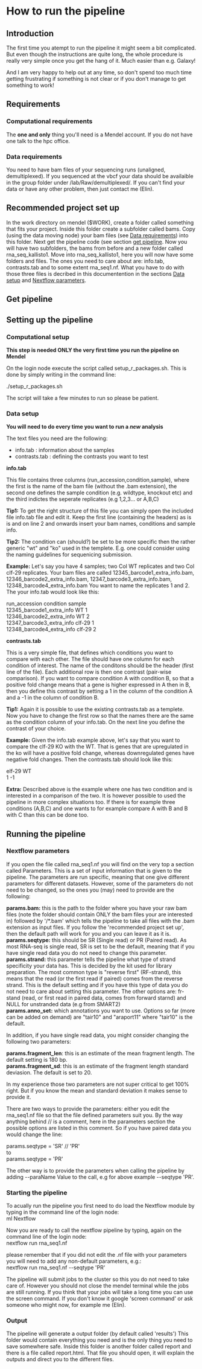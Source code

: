 # How to run the pipeline
## Introduction

The first time you atempt to run the pipeline it might seem a bit complicated. But even though the instructions are quite long, the whole procedure is really very simple once you get the hang of it. Much easier than e.g. Galaxy!

And I am very happy to help out at any time, so don't spend too much time getting frustrating if something is not clear or if you don't manage to get something to work!

## Requirements

### Computational requirements
The **one and only** thing you'll need is a Mendel account. If you do not have one talk to the hpc office.

### Data requirements
You need to have bam files of your sequencing runs (unaligned, demultiplexed). If you sequenced at the vbcf your data should be availaible in the group folder under /lab/Raw/demultiplexed/. If you can't find your data or have any other problem, then just contact me (Elin).

## Recommended project set up
In the work directory on mendel ($WORK), create a folder called something that fits your project. Inside this folder create a subfolder called bams. Copy (using the data moving node) your bam files (see [Data requirements](#Data-requirements)) into this folder. Next get the pipeline code (see section [get pipeline](#Get-pipeline). Now you will have two subfolders, the bams from before and a new folder called rna_seq_kallisto1. Move into rna_seq_kallisto1, here you will now have some folders and files. The ones you need to care about are: info.tab, contrasts.tab and to some extent rna_seq1.nf. What you have to do with those three files is decribed in this documentention in the sections [Data setup](#Data-setup) and [Nextflow parameters](#Nextflow-parameters).

## Get pipeline

## Setting up the pipeline

### Computational setup
**This step is needed ONLY the very first time you run the pipeline on Mendel**

On the login node execute the script called setup_r_packages.sh. This is done by simply writing in the command line:

./setup_r_packages.sh

The script will take a few minutes to run so please be patient.

### Data setup

**You will need to do every time you want to run a *new* analysis**

The text files you need are the following:

* info.tab : information about the samples
* contrasts.tab : defining the contrasts you want to test

**info.tab**

This file contains three columns (run_accession,condition,sample), where the first is the name of the bam file (without the .bam extension), the second one defines the sample condition (e.g. wildtype, knockout etc) and the third indictes the seperate replicates (e.g 1,2,3... or A,B,C)

**Tip1:** To get the right structure of this file you can simply open the included file info.tab file and edit it. Keep the first line (containing the headers) as is is and on line 2 and onwards insert your bam names, conditions and sample info.

**Tip2:** The condition can (should?)  be set to be more specific then the rather generic "wt" and "ko" used in the templete. E.g. one could consider using the naming guidelines for sequenicing submission.

**Example:** Let's say you have 4 samples; two Col WT replicates and two Col clf-29 replicates. Your bam files are called 12345_barcode1_extra_info.bam, 12346_barcode2_extra_info.bam, 12347_barcode3_extra_info.bam, 12348_barcode4_extra_info.bam  You want to name the replicates 1 and 2. The your info.tab would look like this:

run_accession condition sample<br/>
12345_barcode1_extra_info WT 1<br/>
12346_barcode2_extra_info WT 2<br/>
12347_barcode3_extra_info clf-29 1<br/>
12348_barcode4_extra_info clf-29 2<br/>


**contrasts.tab**

This is a very simple file, that defines which conditions you want to compare with each other. The file should have one column for each condition of interest. The name of the conditons should be the header (first line of the file). Each additional row is then one contrast (pair-wise comparison). If you want to compare condition A with condition B, so that a positive fold change means that a gene is higher expressed in A then in B, then  you define this contrast by setting a 1 in the column of the condition A and a -1 in the column of condition B.

**Tip1:** Again it is possible to use the existing contrasts.tab as a templete. Now you have to change the first row so that the names there are the same as the condition column of your info.tab. On the next line you define the contrast of your choice.

**Example:** Given the info.tab example above, let's say that you want to compare the clf-29 KO with the WT. That is genes that are upregulated in the ko will have a positive fold change, whereas downregulated genes have negative fold changes. Then the contrasts.tab should look like this:

elf-29 WT<br/>
1 -1<br/>


**Extra:**
Described above is the example where one has two condition and is interested in a comparison of the two. It is however possible to used the pipeline in more complex situations too. If there is for example three conditions (A,B,C) and one wants to for example compare A with B and B with C than this can be done too.


## Running the pipeline

### Nextflow parameters

If you open the file called rna_seq1.nf you will find on the very top a section called Parameters. This is a set of input information that is given to the pipeline. The parameters are run specific, meaning that one give different parameters for different datasets. However, some of the parameters do not need to be changed, so the ones you (may) need to provide are the following:

**params.bam:** this is the path to the folder where you have your raw bam files (note the folder should contain ONLY the bam files your are interested in) followed by  '/\*.bam' which tells the pipeline to take all files with the .bam extension as input files. If you follow the 'recommended project set up', then the default path will work for you and you can leave it as it is.<br/>
**params.seqtype:** this should be SR (Single read) or PR  (Paired read). As most RNA-seq is single read, SR is set to be the default, meaning that if you have single read data you do not need to change this parameter.<br/>
**params.strand:** this parameter tells the pipeline what type of strand specificity your data has. This is decided by the kit used for library preparation. The most common type is "reverse first" (RF-strand), this means that the read (or the first read if paired) comes from the reverse strand. This is the default setting and if you have this type of data you do not need to care about setting this parameter. The other options are: fr-stand (read, or first read in paired data, comes from forward starnd) and NULL for unstranded data (e.g from SMART2)<br/>
**params.anno_set:** which annotations you want to use. Options so far (more can be added on demand) are "tair10" and "araport11" where "tair10" is the default.

In addition, if you have single read data, you might consider changing the following two parameters:

**params.fragment_len**: this is an estimate of the mean fragment length. The default setting is 180 bp.<br/>
**params.fragment_sd**: this is an estimate of the fragment length standard deviasion. The default is set to 20.<br/>

In my experience those two parameters are not super critical to get 100% right. But if you know the mean and standard deviation it makes sense to provide it. 

There are two ways to provide the parameters: either you edit the rna_seq1.nf file so that the file defined parameters suit you. By the way anything behind // is a comment, here in the parameters section the possible options are listed in this comment. So if you have paired data you would change the line:<br/>

params.seqtype = 'SR' // 'PR' <br/>
to <br/> 
params.seqtype = 'PR'

The other way is to provide the parameters when calling the pipeline by adding --paraName Value to the call, e.g for above example --seqtype 'PR'.

### Starting the pipeline

To acually run the pipeline you first need to do load the Nextflow module by typing in the command line of the login node:<br/>
ml Nextflow


Now you are ready to call the nextflow pipeline by typing, again on the command line of the login node:<br/>
nextflow run rna_seq1.nf

please remember that if you did not edit the .nf file with your parameters you will need to add any non-default parameters, e.g.:<br/>
nextflow run rna_seq1.nf --seqtype 'PR'

The pipeline will submit jobs to the cluster so this you do not need to take care of. However you should not close the mendel terminal while the jobs are still running. If you think that your jobs will take a long time you can use the screen command. If you don't know it google 'screen command' or ask someone who might now, for example me (Elin).

### Output

The pipeline will generate a output folder (by default called 'results') This folder would contain everything you need and is the only thing you need to save somewhere safe. Inside this folder is another folder called report and there is a file called report.html. That file you should open, it will explain the outputs and direct you to the different files. 




